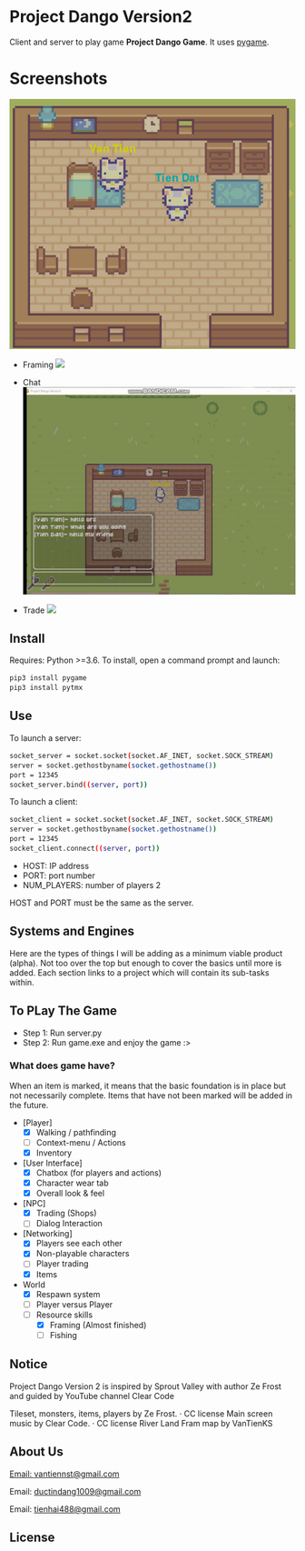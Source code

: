 # Project Dango Version2

Client and server to play game **Project Dango Game**. It uses [pygame](https://www.pygame.org/news).

# Screenshots

![](screenshots/house.png)

- Framing
![](screenshots/farming.gif)

- Chat
![](screenshots/chat.gif)

- Trade
![](screenshots/trade.gif)


## Install
Requires: Python >=3.6.
To install, open a command prompt and launch:
```bash
pip3 install pygame
pip3 install pytmx

```

## Use
To launch a server:
```bash
socket_server = socket.socket(socket.AF_INET, socket.SOCK_STREAM)
server = socket.gethostbyname(socket.gethostname())
port = 12345
socket_server.bind((server, port))

```
To launch a client:
```bash
socket_client = socket.socket(socket.AF_INET, socket.SOCK_STREAM)
server = socket.gethostbyname(socket.gethostname())
port = 12345
socket_client.connect((server, port))
```

- HOST: IP address
- PORT: port number
- NUM_PLAYERS: number of players 2

HOST and PORT must be the same as the server.

## Systems and Engines

Here are the types of things I will be adding as a minimum viable product (alpha). Not too over the top but enough to cover the basics until more is added. Each section links to a project which will contain its sub-tasks within.

## To PLay The Game

- Step 1: Run server.py
- Step 2: Run game.exe and enjoy the game :>

### What does game have?
When an item is marked, it means that the basic foundation is in place but not necessarily complete. Items that have not been marked will be added in the future.

- [Player]
  - [x] Walking / pathfinding
  - [ ] Context-menu / Actions
  - [x] Inventory
- [User Interface]
  - [x] Chatbox (for players and actions)
  - [x] Character wear tab
  - [x] Overall look &amp; feel
- [NPC]
  - [x] Trading (Shops)
  - [ ] Dialog Interaction
- [Networking]
  - [x] Players see each other
  - [x] Non-playable characters
  - [ ] Player trading
  - [x] Items
- World
  - [x] Respawn system
  - [ ] Player versus Player
  - [ ] Resource skills
    - [x] Framing (Almost finished)
    - [ ] Fishing 

## Notice
Project Dango Version 2 is inspired by Sprout Valley with author Ze Frost and guided by YouTube channel Clear Code

Tileset, monsters, items, players by Ze Frost. · CC license
Main screen music by Clear Code. · CC license
River Land Fram map by VanTienKS    

## About Us 
[Email: vantiennst@gmail.com](https://vantienks.github.io/vantienks.githup.io/)

Email: ductindang1009@gmail.com

Email: tienhai488@gmail.com

## License
